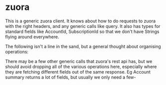# zuora

This is a generic zuora client.
It knows about how to do requests to zuora with the right headers, and any generic calls like query.
It also has types for standard fields like AccountId, SubscriptionId so that we don't have Strings
flying around everywhere.


The following isn't a line in the sand, but a general thought about organising operations:

There may be a few other generic calls that zuora's rest api has, but we should avoid 
dropping all of the various operations here, especially where they are fetching different
fields out of the same response.  Eg Account summary returns a lot of fields, but usually 
we only need a few-